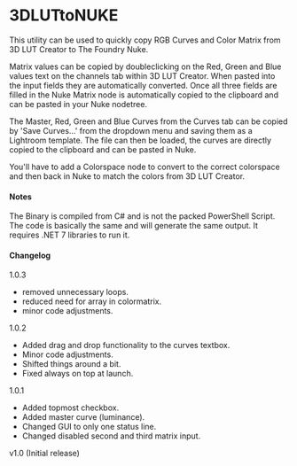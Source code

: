 # 3DLUTtoNUKE

This utility can be used to quickly copy RGB Curves and Color Matrix from 3D LUT Creator to The Foundry Nuke.

Matrix values can be copied by doubleclicking on the Red, Green and Blue values text on the channels tab within 3D LUT Creator. When pasted into the input fields they are automatically converted. Once all three fields are filled in the Nuke Matrix node is automatically copied to the clipboard and can be pasted in your Nuke nodetree.

The Master, Red, Green and Blue Curves from the Curves tab can be copied by 'Save Curves...' from the dropdown menu and saving them as a Lightroom template. The file can then be loaded, the curves are directly copied to the clipboard and can be pasted in Nuke.

You'll have to add a Colorspace node to convert to the correct colorspace and then back in Nuke to match the colors from 3D LUT Creator.

#### Notes

The Binary is compiled from C# and is not the packed PowerShell Script. The code is basically the same and will generate the same output.
It requires .NET 7 libraries to run it.


#### Changelog

1.0.3
- removed unnecessary loops.
- reduced need for array in colormatrix.
- minor code adjustments.

1.0.2
- Added drag and drop functionality to the curves textbox.
- Minor code adjustments.
- Shifted things around a bit.
- Fixed always on top at launch.

1.0.1
- Added topmost checkbox.
- Added master curve (luminance).
- Changed GUI to only one status line.
- Changed disabled second and third matrix input.

v1.0 (Initial release)
